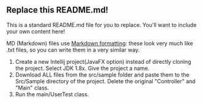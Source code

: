 ## Replace this README.md!

This is a standard README.md file for you to replace. You'll want to include your own content here!

MD (Markdown) files use [Markdown formatting](https://guides.github.com/features/mastering-markdown/): 
these look very much like .txt files, so you can write them in a very similar way.

1. Create a new Intellij project(JavaFX option) instead of directly cloning the project. Select JDK 1.8x. Give the project a name.
2. Download ALL files from the src/sample folder and paste them to the Src/Sample directory of the project. Delete the original "Controller" and "Main" class.
3. Run the main/UserTest class.
